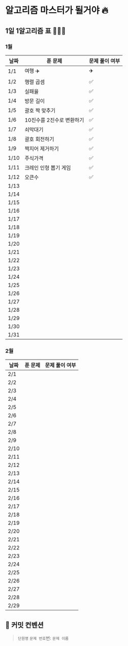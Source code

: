 # 알고리즘 마스터가 될거야 🔥

## 1일 1알고리즘 표 👩🏻‍💻

### 1월

| 날짜 | 푼 문제                        | 문제 풀이 여부 |
| ---- | ------------------------------ | -------------- |
| 1/1  |  여행 ✈️                         |       ✈️        |
| 1/2  |  행렬 곱셈                       | ✅             |
| 1/3  |  실패율                         |    ✅           |
| 1/4  |  방문 길이                       |     ✅          |
| 1/5  |  괄호 짝 맞추기                   |     ✅          |
| 1/6  |  10진수를 2진수로 변환하기          |     ✅          |
| 1/7  |  쇠막대기                        |     ✅          |
| 1/8  |  괄호 회전하기                    |     ✅         |
| 1/9  |  짝지어 제거하기                   |     ✅          |
| 1/10 |  주식가격                        |        ✅       |
| 1/11 |  크레인 인형 뽑기 게임              |      ✅        |
| 1/12 |  오큰수                          |        ✅      |
| 1/13 |                                |                |
| 1/14 |                                |                |
| 1/15 |                                |                |
| 1/16 |                                |                |
| 1/17 |                                |                |
| 1/18 |                                |                |
| 1/19 |                                |                |
| 1/20 |                                |                |
| 1/21 |                                |                |
| 1/22 |                                |                |
| 1/23 |                                |                |
| 1/24 |                                |                |
| 1/25 |                                |                |
| 1/26 |                                |                |
| 1/27 |                                |                |
| 1/28 |                                |                |
| 1/29 |                                |                |
| 1/30 |                                |                |
| 1/31 |                                |                |

### 2월

| 날짜 | 푼 문제 | 문제 풀이 여부 |
| ---- | ------- | -------------- |
| 2/1  |         |                |
| 2/2  |         |                |
| 2/3  |         |                |
| 2/4  |         |                |
| 2/5  |         |                |
| 2/6  |         |                |
| 2/7  |         |                |
| 2/8  |         |                |
| 2/9  |         |                |
| 2/10 |         |                |
| 2/11 |         |                |
| 2/12 |         |                |
| 2/13 |         |                |
| 2/14 |         |                |
| 2/15 |         |                |
| 2/16 |         |                |
| 2/17 |         |                |
| 2/18 |         |                |
| 2/19 |         |                |
| 2/20 |         |                |
| 2/21 |         |                |
| 2/22 |         |                |
| 2/23 |         |                |
| 2/24 |         |                |
| 2/25 |         |                |
| 2/26 |         |                |
| 2/27 |         |                |
| 2/28 |         |                |
| 2/29 |         |                |

## 🌱 커밋 컨벤션
> `단원명` `문제 번호`번: `문제 이름`
